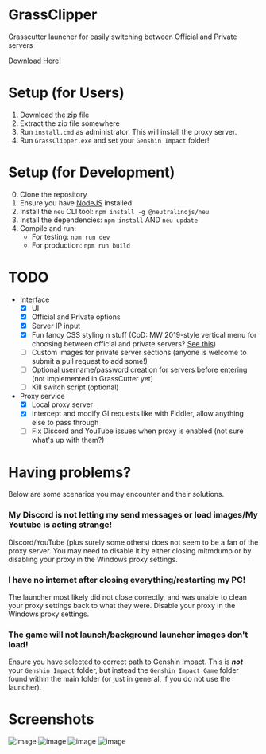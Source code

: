 # GrassClipper
Grasscutter launcher for easily switching between Official and Private servers

[Download Here!](https://github.com/Grasscutters/GrassClipper/releases/)

# Setup (for Users)

1. Download the zip file
2. Extract the zip file somewhere
3. Run `install.cmd` as administrator. This will install the proxy server.
4. Run `GrassClipper.exe` and set your `Genshin Impact` folder!

# Setup (for Development)

0. Clone the repository
1. Ensure you have [NodeJS](https://nodejs.org/en/download/) installed.
2. Install the `neu` CLI tool: `npm install -g @neutralinojs/neu`
3. Install the dependencies: `npm install` AND `neu update`
4. Compile and run:
   * For testing: `npm run dev`
   * For production: `npm run build`

# TODO

* Interface
  * [x] UI
  * [x] Official and Private options
  * [x] Server IP input
  * [x] Fun fancy CSS styling n stuff (CoD: MW 2019-style vertical menu for choosing between official and private servers? [See this](https://charlieintel.com/wp-content/uploads/2020/11/MW-new-menu.png))
  * [ ] Custom images for private server sections (anyone is welcome to submit a pull request to add some!)
  * [ ] Optional username/password creation for servers before entering (not implemented in GrassCutter yet)
  * [ ] Kill switch script (optional)
* Proxy service
  * [x] Local proxy server
  * [x] Intercept and modify GI requests like with Fiddler, allow anything else to pass through
  * [ ] Fix Discord and YouTube issues when proxy is enabled (not sure what's up with them?)

# Having problems?

Below are some scenarios you may encounter and their solutions.

### My Discord is not letting my send messages or load images/My Youtube is acting strange!

Discord/YouTube (plus surely some others) does not seem to be a fan of the proxy server. You may need to disable it by either closing mitmdump or by disabling your proxy in the Windows proxy settings.

### I have no internet after closing everything/restarting my PC!

The launcher most likely did not close correctly, and was unable to clean your proxy settings back to what they were. Disable your proxy in the Windows proxy settings.

### The game will not launch/background launcher images don't load!

Ensure you have selected to correct path to Genshin Impact. This is ***not*** your `Genshin Impact` folder, but instead the `Genshin Impact Game` folder found within the main folder (or just in general, if you do not use the launcher).

# Screenshots

![image](https://user-images.githubusercontent.com/25207995/164393190-f7e6633c-60bd-4186-bf0c-30d9f30871f4.png)
![image](https://user-images.githubusercontent.com/25207995/164393040-4da72f29-6d59-4af4-bd60-072269f2ba2a.png)
![image](https://user-images.githubusercontent.com/25207995/164393024-56543ddf-7063-4c04-9a9f-0c6238f30e90.png)
![image](https://user-images.githubusercontent.com/25207995/164393118-de844e75-f9a2-491a-aea6-f2d563abecc7.png)
